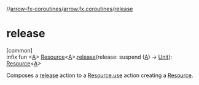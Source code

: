 //[arrow-fx-coroutines](../../index.md)/[arrow.fx.coroutines](index.md)/[release](release.md)

# release

[common]\
infix fun &lt;[A](release.md)&gt; [Resource](-resource/index.md)&lt;[A](release.md)&gt;.[release](release.md)(release: suspend ([A](release.md)) -&gt; [Unit](https://kotlinlang.org/api/latest/jvm/stdlib/kotlin/-unit/index.html)): [Resource](-resource/index.md)&lt;[A](release.md)&gt;

Composes a [release](release.md) action to a [Resource.use](-resource/use.md) action creating a [Resource](-resource/index.md).

